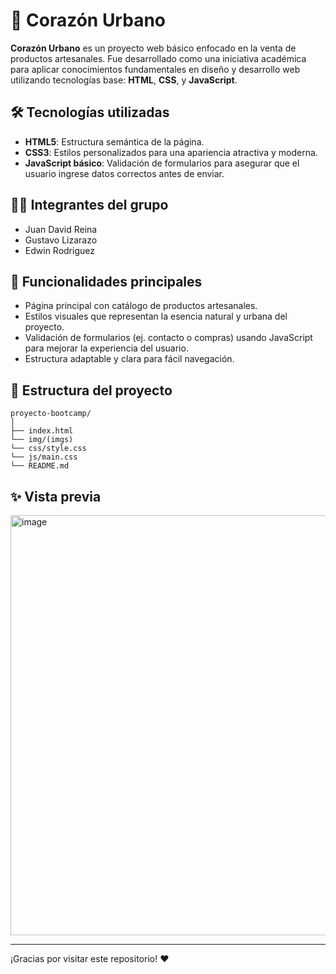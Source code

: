 # 🌿 Corazón Urbano

**Corazón Urbano** es un proyecto web básico enfocado en la venta de productos artesanales. Fue desarrollado como una iniciativa académica para aplicar conocimientos fundamentales en diseño y desarrollo web utilizando tecnologías base: **HTML**, **CSS**, y **JavaScript**.

## 🛠️ Tecnologías utilizadas

- **HTML5**: Estructura semántica de la página.
- **CSS3**: Estilos personalizados para una apariencia atractiva y moderna.
- **JavaScript básico**: Validación de formularios para asegurar que el usuario ingrese datos correctos antes de enviar.

  
## 👨‍💻 Integrantes del grupo

- Juan David Reina 
- Gustavo Lizarazo
- Edwin Rodriguez

## 🎯 Funcionalidades principales

- Página principal con catálogo de productos artesanales.
- Estilos visuales que representan la esencia natural y urbana del proyecto.
- Validación de formularios (ej. contacto o compras) usando JavaScript para mejorar la experiencia del usuario.
- Estructura adaptable y clara para fácil navegación.

## 📂 Estructura del proyecto
```
proyecto-bootcamp/
│
├── index.html
└── img/(imgs)
└── css/style.css
└── js/main.css
└── README.md
```

## ✨ Vista previa

<img width="1338" height="672" alt="image" src="https://github.com/user-attachments/assets/b1981ef9-bbc5-4636-81d4-0788dab25e41" />

---

¡Gracias por visitar este repositorio! ❤️
